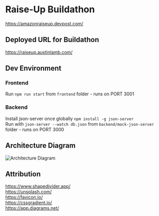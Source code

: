 # Raise-Up Buildathon
https://amazonraiseup.devpost.com/

## Deployed URL for Buildathon
https://raiseup.austinlamb.com/

## Dev Environment
### Frontend
Run `npm run start` from `frontend` folder - runs on PORT 3001

### Backend
Install json-server once globally `npm install -g json-server`  
Run with `json-server --watch db.json` from `backend/mock-json-server` folder - runs on PORT 3000

## Architecture Diagram
![Architecture Diagram](architecture%20diagram3.jpg?raw=true "Architecture Diagram")

## Attribution
https://www.shapedivider.app/  
https://unsplash.com/  
https://favicon.io/  
https://cssgradient.io/  
https://app.diagrams.net/
